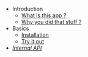 * Introduction
   * [What is this app ?](/intro/what.md)
   * [Why you did that stuff ?](/intro/why.md)
* Basics
   * [Installation](/basics/install.md)
   * [Try it out](/basics/try.md)
* [*Internal API*](/internal/api.md)
